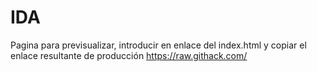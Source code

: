 # IDA
Pagina para previsualizar, introducir en enlace del index.html y copiar el enlace resultante de producción
https://raw.githack.com/
